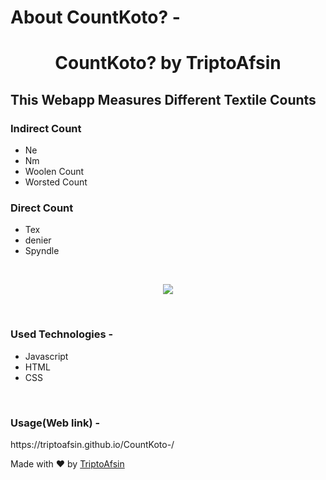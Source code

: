 # About CountKoto? -

<h1 align="center">CountKoto? by TriptoAfsin</h1>

<h2>This Webapp Measures Different Textile Counts</h2>

<h3>Indirect Count</h3>
<ul>
<li>Ne</li>
<li>Nm</li>
<li>Woolen Count</li>
<li>Worsted Count</li>
</ul>
<h3>Direct Count</h3>
<ul>
<li>Tex</li>
<li>denier</li>
<li>Spyndle</li>
</ul>
<br>
<p = align="center"><img src="https://i.imgur.com/N0Eaeu1.png"></p>
<br>
<h3>Used Technologies - </h3>
<ul>
<li>Javascript</li>
<li>HTML</li>
<li>CSS</li>
</ul>
<br>
<h3>Usage(Web link) - </h3>
 https://triptoafsin.github.io/CountKoto-/
 <br>

<p>Made with ❤ by <a href="https://www.facebook.com/Tripto.Afsin">TriptoAfsin</a></p>



